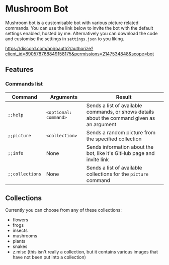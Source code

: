 # Mushroom Bot
Mushroom bot is a customisable bot with various picture related commands. You can use the link below to invite the bot with the default settings enabled, hosted by me. Alternatively you can download the code and customise the settings in `settings.json` to you liking.

https://discord.com/api/oauth2/authorize?client_id=890578768849158175&permissions=2147534848&scope=bot 
## Features
### Commands list
| Command              | Arguments             | Result                                                                                      |
| -------------------- | --------------------- | ------------------------------------------------------------------------------------------- |
| `;;help`             | `<optional: command>` | Sends a list of available commands, or shows details about the command given as an argument |
| `;;picture`          | `<collection>`        | Sends a random picture from the specified collection                                        |
| `;;info`             | None                  | Sends information about the bot, like it's GitHub page and invite link                      |
| `;;collections`      | None                  | Sends a list of available collections for the `picture` command                             | 
## Collections
Currently you can choose from any of these collections:
* flowers
* frogs
* insects
* mushrooms
* plants
* snakes
* z.misc (this isn't really a collection, but it contains various images that have not been put into a collection)

